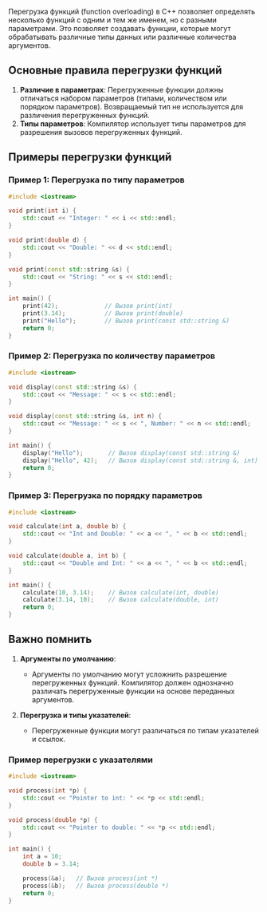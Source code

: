 Перегрузка функций (function overloading) в C++ позволяет определять несколько функций с одним и тем же именем, но с разными параметрами. Это позволяет создавать функции, которые могут обрабатывать различные типы данных или различные количества аргументов.

## Основные правила перегрузки функций

1. **Различие в параметрах**: Перегруженные функции должны отличаться набором параметров (типами, количеством или порядком параметров). Возвращаемый тип не используется для различения перегруженных функций.
2. **Типы параметров**: Компилятор использует типы параметров для разрешения вызовов перегруженных функций.

## Примеры перегрузки функций

### Пример 1: Перегрузка по типу параметров

```cpp
#include <iostream>

void print(int i) {
    std::cout << "Integer: " << i << std::endl;
}

void print(double d) {
    std::cout << "Double: " << d << std::endl;
}

void print(const std::string &s) {
    std::cout << "String: " << s << std::endl;
}

int main() {
    print(42);             // Вызов print(int)
    print(3.14);           // Вызов print(double)
    print("Hello");        // Вызов print(const std::string &)
    return 0;
}
```

### Пример 2: Перегрузка по количеству параметров

```cpp
#include <iostream>

void display(const std::string &s) {
    std::cout << "Message: " << s << std::endl;
}

void display(const std::string &s, int n) {
    std::cout << "Message: " << s << ", Number: " << n << std::endl;
}

int main() {
    display("Hello");       // Вызов display(const std::string &)
    display("Hello", 42);   // Вызов display(const std::string &, int)
    return 0;
}
```

### Пример 3: Перегрузка по порядку параметров

```cpp
#include <iostream>

void calculate(int a, double b) {
    std::cout << "Int and Double: " << a << ", " << b << std::endl;
}

void calculate(double a, int b) {
    std::cout << "Double and Int: " << a << ", " << b << std::endl;
}

int main() {
    calculate(10, 3.14);    // Вызов calculate(int, double)
    calculate(3.14, 10);    // Вызов calculate(double, int)
    return 0;
}
```

## Важно помнить

1. **Аргументы по умолчанию**:
   - Аргументы по умолчанию могут усложнить разрешение перегруженных функций. Компилятор должен однозначно различать перегруженные функции на основе переданных аргументов.

2. **Перегрузка и типы указателей**:
   - Перегруженные функции могут различаться по типам указателей и ссылок.

### Пример перегрузки с указателями

```cpp
#include <iostream>

void process(int *p) {
    std::cout << "Pointer to int: " << *p << std::endl;
}

void process(double *p) {
    std::cout << "Pointer to double: " << *p << std::endl;
}

int main() {
    int a = 10;
    double b = 3.14;

    process(&a);   // Вызов process(int *)
    process(&b);   // Вызов process(double *)
    return 0;
}
```
